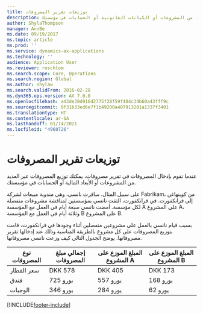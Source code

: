 ```yaml
---
title: توزيعات تقرير المصروفات
description: عندما تقوم بإدخال المصروفات في تقرير مصروفات، يمكنك توزيع المصروفات عبر العديد من المشروعات أو الكيانات القانونية أو الحسابات في مؤسستك.
author: ShylaThompson
manager: AnnBe
ms.date: 09/19/2017
ms.topic: article
ms.prod: ''
ms.service: dynamics-ax-applications
ms.technology: ''
audience: Application User
ms.reviewer: roschlom
ms.search.scope: Core, Operations
ms.search.region: Global
ms.author: shylaw
ms.search.validFrom: 2016-02-28
ms.dyn365.ops.version: AX 7.0.0
ms.openlocfilehash: a43de30d916d2775f28f59f404c34b60a43fff9c
ms.sourcegitcommit: 9f31b33ed6e7f1b49200a407913201a1337f3401
ms.translationtype: HT
ms.contentlocale: ar-SA
ms.lasthandoff: 01/14/2021
ms.locfileid: "4960726"
---
```

# <a name="expense-report-distributions"></a>توزيعات تقرير المصروفات

عندما تقوم بإدخال المصروفات في تقرير مصروفات، يمكنك توزيع المصروفات عبر العديد من المشروعات أو الأبعاد المالية أو الحسابات في مؤسستك.

على سبيل المثال، سافرت نانسي، وهي مندوبة مبيعات لشركة Fabrikam، من كوبنهاغن إلى فرانكفورت. في فرانكفورت، التقت نانسي بمؤسستين لمناقشة مشروعات منفصلة لكل مؤسسة. أمضت نانسي سبعة أيام في العمل مع المؤسسة A على المشروع A، وثلاثة أيام في العمل مع المؤسسة B على المشروع B.

بسبب قيام نانسي بالعمل على مشروعين منفصلين أثناء وجودها في فرانكفورت، قامت بتوزيع المصروفات على كل مشروع بالطريقة المناسبة وذلك عند إدخالها تقرير مصروفاتها. يوضح الجدول التالي كيف وزعت نانسي مصروفاتها.


| نوع المصروفات | إجمالي مبلغ المصروفات|المبلغ الموزع على المشروع A| المبلغ الموزع على المشروع B |
|--------------|---------------------|-------------------------------|---------------------------------|
|سعر القطار   |DKK 578              |DKK 405                        |DKK 173                          |
|فندق         |725 يورو              |557 يورو                        |168 يورو                          |
|الوجبات         |346 يورو              |284 يورو                        |62 يورو                           |



[!INCLUDE[footer-include](../includes/footer-banner.md)]